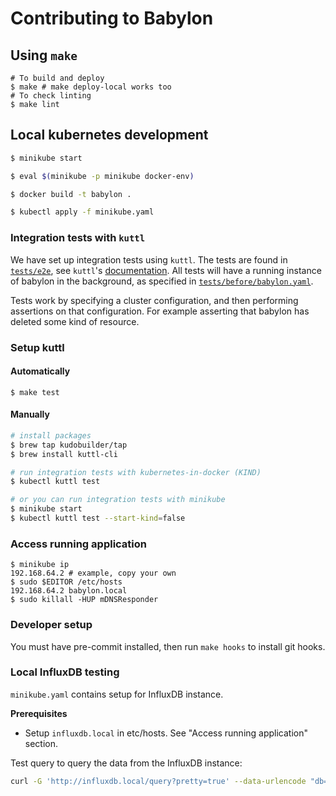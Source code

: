 # Contributing to Babylon

## Using `make`

```shell
# To build and deploy
$ make # make deploy-local works too
# To check linting
$ make lint
```

## Local kubernetes development

```sh 
$ minikube start

$ eval $(minikube -p minikube docker-env)

$ docker build -t babylon .

$ kubectl apply -f minikube.yaml
```

### Integration tests with `kuttl`

We have set up integration tests using `kuttl`. The tests are found in [`tests/e2e`](tests/e2e),
see `kuttl`'s [documentation](https://kuttl.dev/docs/). All tests will have a running instance of babylon
in the background, as specified in [`tests/before/babylon.yaml`](tests/before/babylon.yaml).

Tests work by specifying a cluster configuration, and then performing assertions on that configuration.
For example asserting that babylon has deleted some kind of resource.

### Setup kuttl

#### Automatically

```shell
$ make test
```

#### Manually

```sh
# install packages
$ brew tap kudobuilder/tap
$ brew install kuttl-cli

# run integration tests with kubernetes-in-docker (KIND)
$ kubectl kuttl test

# or you can run integration tests with minikube
$ minikube start
$ kubectl kuttl test --start-kind=false
```

### Access running application

```shell
$ minikube ip
192.168.64.2 # example, copy your own
$ sudo $EDITOR /etc/hosts
192.168.64.2 babylon.local
$ sudo killall -HUP mDNSResponder
```

### Developer setup

You must have pre-commit installed, then run `make hooks` to install git hooks.

### Local InfluxDB testing

`minikube.yaml` contains setup for InfluxDB instance.


**Prerequisites**
- Setup `influxdb.local` in etc/hosts. See "Access running application" section.

Test query to query the data from the InfluxDB instance:

```bash
curl -G 'http://influxdb.local/query?pretty=true' --data-urlencode "db=testdb" --data-urlencode "q=SHOW SERIES"
```